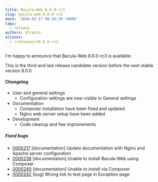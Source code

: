 ```yaml
---
title: Bacula-Web 8.0.0-rc3
slug: bacula-web-8.0.0-rc3
date: '2018-03-17 08:26:39 +0000'
tags:
  - release
authors: dfranco
aliases:
  - /releases/v8.0.0-rc3
---
```


I'm happy to announce that Bacula-Web 8.0.0-rc3 is available.

<!--truncate-->

This is the third and last release candidate version before the next stable version 8.0.0

#### Changelog

* User and general settings
  * Configuration settings are now visible in General settings
* Documentation
  * Composer installation have been fixed and updated
  * Nginx web server setup have been added
* Development
  * Code cleanup and few improvements

##### Fixed bugs

* [0000217](http://bugs.bacula-web.org/view.php?id=217) \[documentation\] Update documentation with Nginx and Apache server configuration
* [0000238](http://bugs.bacula-web.org/view.php?id=238) \[documentation\] Unable to install Bacula-Web using Composer
* [0000240](http://bugs.bacula-web.org/view.php?id=240) \[documentation\] Unable to install via Composer
* [0000242](http://bugs.bacula-web.org/view.php?id=242) \[bug\] Wrong link to test page in Exception page